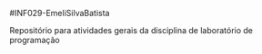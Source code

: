 #INF029-EmeliSilvaBatista

Repositório para atividades gerais da disciplina de laboratório de programação